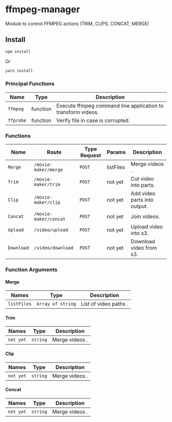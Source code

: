 # ffmpeg-manager

Module to control FFMPEG actions (TRIM, CLIPS, CONCAT, MERGE)

## Install

```bash
npm install
```

Or

```bash
yarn install
```

### Principal Functions

| Name      | Type     | Description                                                  |
| --------- | -------- | ------------------------------------------------------------ |
| `ffmpeg`  | function | Execute ffmpeg command line application to transform videos. |
| `ffprobe` | function | Verify file in case is corrupted.                            |

### Functions

| Name       | Route                 | Type Request | Params    | Description                  |
| ---------- | --------------------- | ------------ | --------- | ---------------------------- |
| `Merge`    | `/movie-maker/merge`  | `POST`       | listFiles | Merge videos .               |
| `Trim`     | `/movie-maker/trim`   | `POST`       | not yet   | Cut video into parts.        |
| `Clip`     | `/movie-maker/clip`   | `POST`       | not yet   | Add video parts into output. |
| `Concat`   | `/movie-maker/concat` | `POST`       | not yet   | Join videos.                 |
| `Upload`   | `/video/upload`       | `POST`       | not yet   | Upload video into s3.        |
| `Download` | `/video/download`     | `POST`       | not yet   | Download video from s3.      |

### Function Arguments

#### Merge

| Names       | Type              | Description           |
| ----------- | ----------------- | --------------------- |
| `listFiles` | `Array of string` | List of video paths . |

#### Trim

| Names     | Type     | Description    |
| --------- | -------- | -------------- |
| `not yet` | `string` | Merge videos . |

#### Clip

| Names     | Type     | Description    |
| --------- | -------- | -------------- |
| `not yet` | `string` | Merge videos . |

#### Concat

| Names     | Type     | Description    |
| --------- | -------- | -------------- |
| `not yet` | `string` | Merge videos . |
